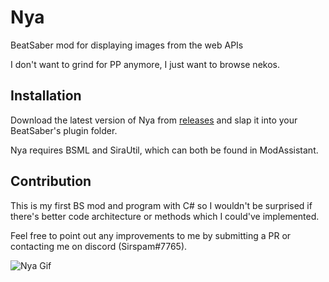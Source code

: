 # Nya
BeatSaber mod for displaying images from the web APIs

I don't want to grind for PP anymore, I just want to browse nekos.
## Installation
Download the latest version of Nya from [releases](https://github.com/Sirspam/Nya/releases) and slap it into your BeatSaber's plugin folder.

Nya requires BSML and SiraUtil, which can both be found in ModAssistant.
## Contribution
This is my first BS mod and program with C# so I wouldn't be surprised if there's better code architecture or methods which I could've implemented.

Feel free to point out any improvements to me by submitting a PR or contacting me on discord (Sirspam#7765).

![Nya Gif](https://github.com/Sirspam/Nya/blob/main/NyaGif.gif)
